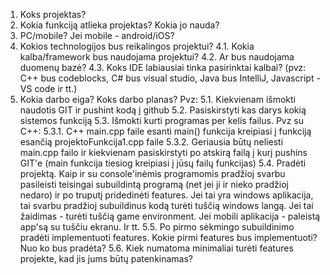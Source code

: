 1. Koks projektas?
2. Kokia funkciją atlieka projektas? Kokia jo nauda?
3. PC/mobile? Jei mobile - android/iOS?
4. Kokios technologijos bus reikalingos projektui?
	4.1. Kokia kalba/framework bus naudojama projektui?
	4.2. Ar bus naudojama duomenų bazė?
	4.3. Koks IDE labiausiai tinka pasirinktai kalbai? (pvz: C++ bus codeblocks, C# bus visual studio, Java bus IntelliJ, Javascript - VS code ir tt.)
5. Kokia darbo eiga? Koks darbo planas? Pvz:
	5.1. Kiekvienam išmokti naudotis GIT ir pushint kodą į github
	5.2. Pasiskirstyti kas darys kokią sistemos funkciją
	5.3. Išmokti kurti programas per kelis failus. Pvz su C++:
		5.3.1. C++ main.cpp faile esanti main() funkcija kreipiasi į funkciją esančią projektoFunkcija1.cpp faile
		5.3.2. Geriausia būtų neliesti main.cpp failo ir kiekvienam pasiskirstyti po atskirą failą į kurį pushins GIT'e (main funkcija tiesiog 
		kreipiasi į jūsų failų funkcijas)
	5.4. Pradėti projektą. Kaip ir su console'inėmis programomis pradžioj svarbu pasileisti teisingai subuildintą 
	programą (net jei ji ir nieko pradžioj nedaro) ir po truputį pridedinėti features. Jei tai yra windows aplikacija, tai svarbu pradžioj subuildinus 
	kodą turėti tuščią windows langą. Jei tai žaidimas - turėti tuščią game environment. Jei mobili aplikacija - paleistą app'są su tuščiu ekranu. Ir tt.
	5.5. Po pirmo sėkmingo subuildinimo pradėti implementuoti features. Kokie pirmi features bus implementuoti? Nuo ko bus pradėta?
	5.6. Kiek numatoma minimaliai turėti features projekte, kad jis jums būtų patenkinamas?
